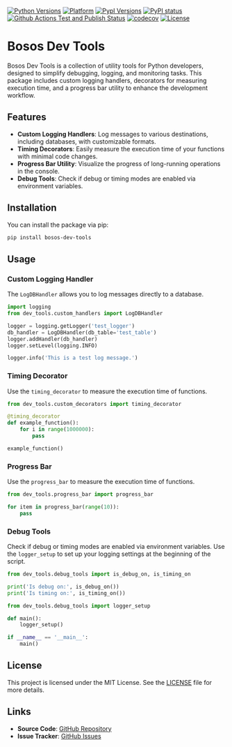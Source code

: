 [![Python Versions](https://img.shields.io/pypi/pyversions/bosos-dev-tools.svg?logo=python&logoColor=white)](https://pypi.org/project/bosos-dev-tools/#files)
[![Platform](https://img.shields.io/badge/platform-linux%20%7C%20windows-lightgrey)](https://pypi.org/project/bosos-dev-tools/#files)
[![PypI Versions](https://img.shields.io/pypi/v/bosos-dev-tools)](https://pypi.org/project/bosos-dev-tools/#history)
[![PyPI status](https://img.shields.io/pypi/status/bosos-dev-tools.svg)](https://pypi.python.org/pypi/bosos-dev-tools/)
[![Github Actions Test and Publish Status](https://github.com/bjorngun/developer-tools/actions/workflows/test-and-publish.yml/badge.svg)](https://github.com/bjorngun/developer-tools/actions)
[![codecov](https://codecov.io/gh/bjorngun/developer-tools/graph/badge.svg?token=LZKYK9IK5K)](https://codecov.io/gh/bjorngun/developer-tools)
[![License](https://img.shields.io/pypi/l/bosos-dev-tools)](LICENSE)

# Bosos Dev Tools

Bosos Dev Tools is a collection of utility tools for Python developers, designed to simplify debugging, logging, and monitoring tasks. This package includes custom logging handlers, decorators for measuring execution time, and a progress bar utility to enhance the development workflow.

## Features

- **Custom Logging Handlers**: Log messages to various destinations, including databases, with customizable formats.
- **Timing Decorators**: Easily measure the execution time of your functions with minimal code changes.
- **Progress Bar Utility**: Visualize the progress of long-running operations in the console.
- **Debug Tools**: Check if debug or timing modes are enabled via environment variables.

## Installation

You can install the package via pip:

```sh
pip install bosos-dev-tools
```

## Usage

### Custom Logging Handler

The `LogDBHandler` allows you to log messages directly to a database.

``` py
import logging
from dev_tools.custom_handlers import LogDBHandler

logger = logging.getLogger('test_logger')
db_handler = LogDBHandler(db_table='test_table')
logger.addHandler(db_handler)
logger.setLevel(logging.INFO)

logger.info('This is a test log message.')
```

### Timing Decorator

Use the `timing_decorator` to measure the execution time of functions.

``` py
from dev_tools.custom_decorators import timing_decorator

@timing_decorator
def example_function():
    for i in range(1000000):
        pass

example_function()
```

### Progress Bar

Use the `progress_bar` to measure the execution time of functions.

``` py
from dev_tools.progress_bar import progress_bar

for item in progress_bar(range(10)):
    pass
```

### Debug Tools

Check if debug or timing modes are enabled via environment variables.
Use the `logger_setup` to set up your logging settings at the beginning of the script.

``` py
from dev_tools.debug_tools import is_debug_on, is_timing_on

print('Is debug on:', is_debug_on())
print('Is timing on:', is_timing_on())
```

``` py
from dev_tools.debug_tools import logger_setup

def main():
    logger_setup()

if __name__ == '__main__':
    main()
```

## License

This project is licensed under the MIT License. See the [LICENSE](https://github.com/bjorngun/developer-tools/blob/main/LICENSE) file for more details.

## Links

- **Source Code**: [GitHub Repository](https://github.com/bjorngun/developer-tools)
- **Issue Tracker**: [GitHub Issues](https://github.com/bjorngun/developer-tools/issues)

